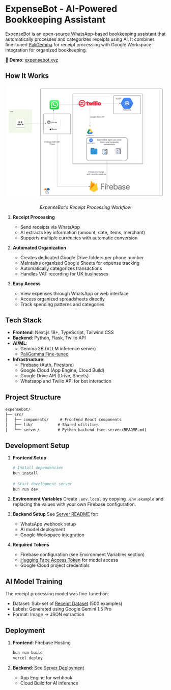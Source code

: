 # ExpenseBot - AI-Powered Bookkeeping Assistant

ExpenseBot is an open-source WhatsApp-based bookkeeping assistant that automatically processes and categorizes receipts using AI. It combines fine-tuned [PaliGemma](https://huggingface.co/superfunguy/palligemma-receipts-Gemma2-challenge/tree/main) for receipt processing with Google Workspace integration for organized bookkeeping.

🔗 **Demo**: [expensebot.xyz](https://expensebot.xyz)

## How It Works

<div align="center">
  <img src="/public/app-flow1.png" alt="ExpenseBot Process Flow" width="800"/>
  <p><em>ExpenseBot's Receipt Processing Workflow</em></p>
</div>

1. **Receipt Processing**
   - Send receipts via WhatsApp
   - AI extracts key information (amount, date, items, merchant)
   - Supports multiple currencies with automatic conversion

2. **Automated Organization**
   - Creates dedicated Google Drive folders per phone number
   - Maintains organized Google Sheets for expense tracking
   - Automatically categorizes transactions
   - Handles VAT recording for UK businesses

3. **Easy Access**
   - View expenses through WhatsApp or web interface
   - Access organized spreadsheets directly
   - Track spending patterns and categories

## Tech Stack

- **Frontend**: Next.js 18+, TypeScript, Tailwind CSS
- **Backend**: Python, Flask, Twilio API
- **AI/ML**: 
  - Gemma 2B (VLLM inference server)
  - [PaliGemma Fine-tuned](https://huggingface.co/superfunguy/palligemma-receipts-Gemma2-challenge/tree/main)
- **Infrastructure**: 
  - Firebase (Auth, Firestore)
  - Google Cloud (App Engine, Cloud Build)
  - Google Drive API (Drive, Sheets)
  - Whatsapp and Twilio API for bot interaction

## Project Structure

```
expensebot/
├── src/
│   ├── components/     # Frontend React components
│   ├── lib/           # Shared utilities
│   └── server/        # Python backend (see server/README.md)
```

## Development Setup

1. **Frontend Setup**
   ```bash
   # Install dependencies
   bun install

   # Start development server
   bun run dev
   ```

2. **Environment Variables**
   Create `.env.local` by copying `.env.example` and replacing the values with your own Firebase configuration.

3. **Backend Setup**
   See [Server README](src/server/README.md) for:
   - WhatsApp webhook setup
   - AI model deployment
   - Google Workspace integration

4. **Required Tokens**
   - Firebase configuration (see Environment Variables section)
   - [Hugging Face Access Token](https://huggingface.co/settings/tokens) for model access
   - Google Cloud project credentials

## AI Model Training

The receipt processing model was fine-tuned on:
- Dataset: Sub-set of [Receipt Dataset](https://universe.roboflow.com/elh-datasets/receipt-ebx3a) (500 examples)
- Labels: Generated using Google Gemini 1.5 Pro
- Format: Image → JSON extraction

## Deployment

1. **Frontend**: Firebase Hosting
   ```bash
   bun run build
   vercel deploy
   ```

2. **Backend**: See [Server Deployment](src/server/README.md#deployment)
   - App Engine for webhook
   - Cloud Build for AI inference


